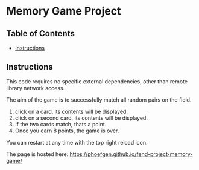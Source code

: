# Memory Game Project

## Table of Contents

* [Instructions](#instructions)

## Instructions

 This code requires no specific external dependencies, other than remote library network access.

 The aim of the game is to successfully match all random pairs on the field.
 1) click on a card, its contents will be displayed.
 2) click on a second card, its contents will be displayed.
 3) If the two cards match, thats a point.
 4) Once you earn 8 points, the game is over.

 You can restart at any time with the top right reload icon.

The page is hosted here: https://phoefgen.github.io/fend-project-memory-game/